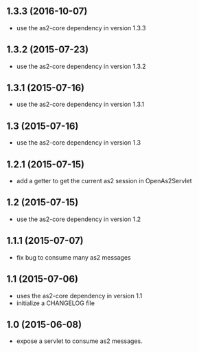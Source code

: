 ## 1.3.3 (2016-10-07)
 - use the as2-core dependency in version 1.3.3

## 1.3.2 (2015-07-23)
 - use the as2-core dependency in version 1.3.2
 
## 1.3.1 (2015-07-16)
 - use the as2-core dependency in version 1.3.1

## 1.3 (2015-07-16)
 - use the as2-core dependency in version 1.3

## 1.2.1 (2015-07-15)
 - add a getter to get the current as2 session in OpenAs2Servlet

## 1.2 (2015-07-15)
 - use the as2-core dependency in version 1.2

## 1.1.1 (2015-07-07)
 - fix bug to consume many as2 messages

## 1.1 (2015-07-06)
 - uses the as2-core dependency in version 1.1
 - initialize a CHANGELOG file
 
## 1.0 (2015-06-08)
 - expose a servlet to consume as2 messages.



